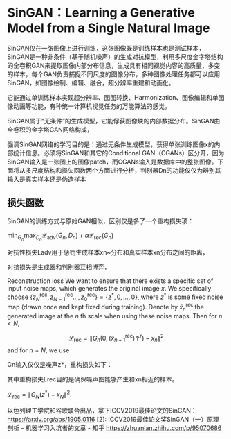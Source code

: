 

<!--
 * @version:
 * @Author:  StevenJokess https://github.com/StevenJokess
 * @Date: 2020-12-07 18:01:03
 * @LastEditors:  StevenJokess https://github.com/StevenJokess
 * @LastEditTime: 2020-12-07 18:01:21
 * @Description:
 * @TODO::
 * @Reference:2019 年过去了，人工智能领域干了些什么？ - 量子位的回答 - 知乎
https://www.zhihu.com/question/365135309/answer/999770457
-->


# SinGAN：Learning a Generative Model from a Single Natural Image

SinGAN仅在一张图像上进行训练，这张图像既是训练样本也是测试样本，SinGAN是一种非条件（基于随机噪声）的生成对抗模型，利用多尺度金字塔结构的全卷积GAN来提取图像内部分布信息，生成具有相同视觉内容的高质量、多变的样本，每个GAN负责捕捉不同尺度的图像分布，多种图像处理任务都可以应用SinGAN，如图像绘制、编辑、融合，超分辨率重建和动画化。

它能通过单训练样本实现超分辨率、图图转换、Harmonization、图像编辑和单图像动画等功能，有种统一计算机视觉任务的万能算法的感觉。

SinGAN属于“无条件”的生成模型，它能俘获图像块的内部数据分布。SinGAN由全卷积的金字塔GAN网络构成，


强调SinGAN网络的学习目的是：通过无条件生成模型，获得单张训练图像x的内部统计信息。必须将SinGAN和其它的Conditional GAN（CGANs）区分开，因为SinGAN输入是一张图上的图像patch，而CGANs输入是数据库中的整张图像。下面将从多尺度结构和损失函数两个方面进行分析，判别器Dn的功能仅仅为辨别其输入是真实样本还是伪造样本



## 损失函数

SinGAN的训练方式与原始GAN相似，区别仅是多了一个重构损失项：

$\min _{G_{n}} \max _{D_{n}} \mathcal{L}_{\mathrm{adv}}\left(G_{n}, D_{n}\right)+\alpha \mathcal{L}_{\mathrm{rec}}\left(G_{n}\right)$

对抗性损失Ladv用于惩罚生成样本xn~分布和真实样本xn分布之间的距离，

对抗损失是生成器和判别器互相博弈，

Reconstruction loss We want to ensure that there exists a specific set of input noise maps, which generates the original image $x .$ We specifically choose $\left\{z_{N}^{\mathrm{rec}}, z_{N-1}^{\mathrm{rec}} \ldots, z_{0}^{\mathrm{rec}}\right\}=\left\{z^{*}, 0, \ldots, 0\right\},$ where $z^{*}$ is some
fixed noise map (drawn once and kept fixed during training). Denote by $\tilde{x}_{n}^{\text {rec }}$ the generated image at the $n$ th scale when using these noise maps. Then for $n<N$,


$$
\mathcal{L}_{\mathrm{rec}}=\left\|G_{n}\left(0,\left(\tilde{x}_{n+1}^{\mathrm{rec}}\right) \uparrow^{r}\right)-x_{n}\right\|^{2}
$$
and for $n=N,$ we use

Gn输入仅仅是噪声z*，重构损失如下：

其中重构损失Lrec目的是确保噪声图能够产生和xn相近的样本。

$\mathcal{L}_{\mathrm{rec}}=\left\|G_{N}\left(z^{*}\right)-x_{N}\right\|^{2}$.


以色列理工学院和谷歌联合出品，拿下ICCV2019最佳论文的SinGAN：
https://arxiv.org/abs/1905.0116
[2]: ICCV2019最佳论文奖SinGAN（一）原理剖析 - 机器学习入坑者的文章 - 知乎 https://zhuanlan.zhihu.com/p/95070686
